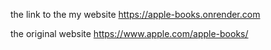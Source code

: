 the link to the my website
         https://apple-books.onrender.com


the original website 
        https://www.apple.com/apple-books/
